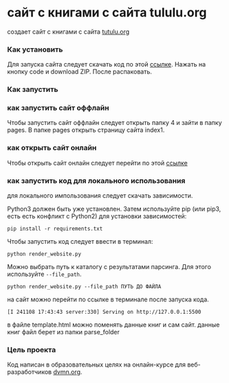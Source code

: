 # сайт с книгами с сайта tululu.org

создает сайт с книгами с сайта [tutulu.org](https://tululu.org/)


### Как установить

Для запуска сайта следует скачать код по этой [ссылке](https://github.com/nakompuktere/4).
Нажать на кнопку code и download ZIP. После распаковать.


### Как запустить

### как запустить сайт оффлайн

Чтобы запустить сайт оффлайн следует открыть папку 4 и зайти в папку pages.
В папке pages открыть страницу сайта index1.

### как открыть сайт онлайн

Чтобы открыть сайт онлайн следует перейти по этой [ссылке](https://nakompuktere.github.io/4/pages/index1.html)

### как запустить код для локального использования


для локального импользования следует скачать зависимости.

Python3 должен быть уже установлен. Затем используйте pip (или pip3, есть есть конфликт с Python2) для установки зависимостей:
```
pip install -r requirements.txt
```

Чтобы запустить код следует ввести в терминал:
```
python render_website.py
```

Можно выбрать путь к каталогу с результатами парсинга.
Для этого используйте `--file_path`.
```
python render_website.py --file_path ПУТЬ ДО ФАЙЛА
```


на сайт можно перейти по ссылке в терминале после запуска кода.
```
[I 241108 17:43:43 server:330] Serving on http://127.0.0.1:5500
```

в файле template.html можно поменять данные книг и сам сайт.
данные книг файл берет из папки parse_folder


### Цель проекта

Код написан в образовательных целях на онлайн-курсе для веб-разработчиков [dvmn.org](https://dvmn.org/).